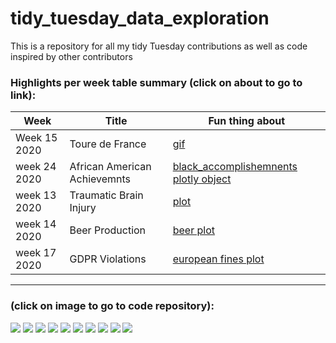 # tidy_tuesday_data_exploration
This is a repository for all my tidy Tuesday contributions as well as code inspired by other contributors
### Highlights per week table summary (click on about to go to link): <br>
Week| Title| Fun thing about|
---------|---|---|
Week 15 2020| Toure de France| [gif](https://github.com/okothchristopher/tidy_tuesday_data_exploration/blob/master/2020_week_13_Toure%20de%20France/tourdefrance%20in%202017.gif)|
week 24 2020| African American Achievemnts|[black_accomplishemnents plotly object](https://github.com/okothchristopher/tidy_tuesday_data_exploration/blob/master/2020_week_24_African_American_Achievements/black_accomplishments.html)|
week 13 2020| Traumatic Brain Injury |[plot](https://github.com/okothchristopher/tidy_tuesday_data_exploration/blob/master/2020_week_13_TBI/traumatic_brain_injury_by_age_intentional_causes_and_others.png)|
week 14 2020| Beer Production |[beer plot](https://github.com/okothchristopher/tidy_tuesday_data_exploration/blob/master/2020_week_14_beer_production/top_ten_on_premises.png)|
week 17 2020| GDPR Violations |[european fines plot](https://github.com/okothchristopher/tidy_tuesday_data_exploration/blob/master/2020_week_17_GDPR_violations/gdpr_fines.png)|


---
###  (click on image to go to code repository): <br>
<div class="row"> 
  <div class="column">
	  <a href="https://github.com/okothchristopher/tidy_tuesday_data_exploration/blob/master/2020_week_20_volcano_erruptions"><img src="https://github.com/okothchristopher/tidy_tuesday_data_exploration/blob/master/2020_week_20_volcano_erruptions/erruptions.gif"></a>
	    <a href=""><img src="https://github.com/okothchristopher/tidy_tuesday_data_exploration/blob/master/2020_week_36_crop_yields/changesInCropYieldsInKenya.png"></a>
  	<a href="https://github.com/okothchristopher/tidy_tuesday_data_exploration/tree/master/2020_week_13_TBI"><img src="https://github.com/okothchristopher/tidy_tuesday_data_exploration/blob/master/2020_week_13_TBI/traumatic_brain_injury_by_age_intentional_causes_and_others.png"></a>
	<a href="https://github.com/okothchristopher/tidy_tuesday_data_exploration/tree/master/2020_week_15_Toure%20de%20France"><img src="https://github.com/okothchristopher/tidy_tuesday_data_exploration/blob/master/2020_week_13_Toure%20de%20France/tourdefrance%20in%202017.gif"></a>
  	<a href="https://github.com/okothchristopher/tidy_tuesday_data_exploration/tree/master/2020_week_14_beer_production"><img src="https://github.com/okothchristopher/tidy_tuesday_data_exploration/blob/master/2020_week_14_beer_production/top_ten_on_premises.png"></a>
	<a href="https://github.com/okothchristopher/tidy_tuesday_data_exploration/tree/master/2020_week_14_beer_production"><img src="https://github.com/okothchristopher/tidy_tuesday_data_exploration/blob/master/2020_week_14_beer_production/beer_bar_race.gif"></a>
  	<a href="https://github.com/okothchristopher/tidy_tuesday_data_exploration/tree/master/2020_week_14_beer_production"><img src="https://github.com/okothchristopher/tidy_tuesday_data_exploration/blob/master/2020_week_14_beer_production/trend_of_breweries.png"></a>
  	<a href="https://github.com/okothchristopher/tidy_tuesday_data_exploration/tree/master/2020_week_24_African_American_Achievements"><img src="https://github.com/okothchristopher/tidy_tuesday_data_exploration/blob/master/2020_week_24_African_American_Achievements/achievemnts%20by%20gender.png"></a>
<a href="https://github.com/okothchristopher/tidy_tuesday_data_exploration/blob/master/2020_week_17_GDPR_violations"><img src="https://github.com/okothchristopher/tidy_tuesday_data_exploration/blob/master/2020_week_17_GDPR_violations/gdpr_fines.png"></a>
       <a href="https://github.com/okothchristopher/tidy_tuesday_data_exploration/blob/master/2020_week_17_GDPR_violations"><img src="https://github.com/okothchristopher/tidy_tuesday_data_exploration/blob/master/2020_week_17_GDPR_violations/gdpr_for_top_companies4.png"></a>
  </div>
</div>



